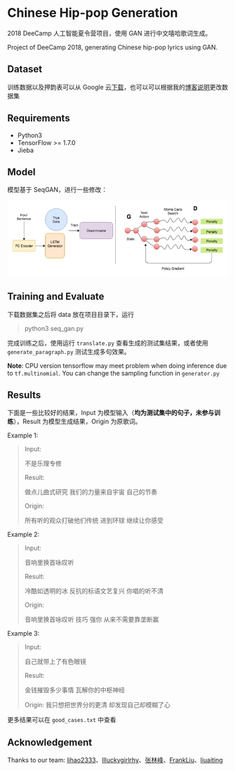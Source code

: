 # Chinese Hip-pop Generation
2018 DeeCamp 人工智能夏令营项目，使用 GAN 进行中文嘻哈歌词生成。

Project of DeeCamp 2018, generating Chinese hip-pop lyrics using GAN.

## Dataset 

训练数据以及押韵表可以从 Google 云[下载](https://drive.google.com/drive/folders/1QrO0JAti3A3vlZlUemouOW7jC3K5dFZr?usp=sharing)，也可以可以根据我的[博客说明](https://tobiaslee.top/2018/08/23/Generate-hip-pop-lyrcis-using-GAN/)更改数据集

## Requirements

- Python3
- TensorFlow >= 1.7.0
- Jieba 

## Model

模型基于 SeqGAN，进行一些修改：

![Model](/img/AI-hippop.jpg)

## Training and Evaluate

下载数据集之后将 data 放在项目目录下，运行

> python3 seq_gan.py

完成训练之后，使用运行 `translate.py` 查看生成的测试集结果，或者使用 `generate_paragraph.py` 测试生成多句效果。

**Note**: CPU version tensorflow may meet problem when doing inference due to `tf.multinomial`. You can change the sampling function in `generator.py`

## Results

下面是一些比较好的结果，Input 为模型输入（**均为测试集中的句子，未参与训练**），Result 为模型生成结果，Origin 为原歌词。

Example 1:

> Input: 
>
> 不是乐理专修
>
> Result:
>
> 做点儿曲式研究
> 我们的力量来自宇宙 
> 自己的节奏
>
> Origin:
>
> 所有听的观众打破他们传统
> 进到环球 
> 继续让你感受

Example 2:

> Input:
>
> 音响里换首咏叹听
>
> Result:
>
> 冷酷如透明的冰
> 反抗的标语文艺复兴
> 你唱的听不清
>
> Origin:
>
> 音响里换首咏叹听
> 技巧  强你
> 从来不需要靠垄断赢

Example 3:

> Input:
>
> 自己就带上了有色眼镜
>
> Result:
>
> 金钱摧毁多少事情
> 瓦解你的中枢神经
>
> Origin:
> 我只想把世界分的更清
> 却发现自己却模糊了心

更多结果可以在 `good_cases.txt` 中查看

## Acknowledgement

Thanks to our team: [lihao2333](https://github.com/lihao2333)、[llluckygirlrhy](https://github.com/llluckygirlrhy)、[张林峰](https://github.com/zhanglinfeng1997)、[FrankLiu](https://github.com/FrankLiu2018)、[liuaiting](https://github.com/liuaiting)




